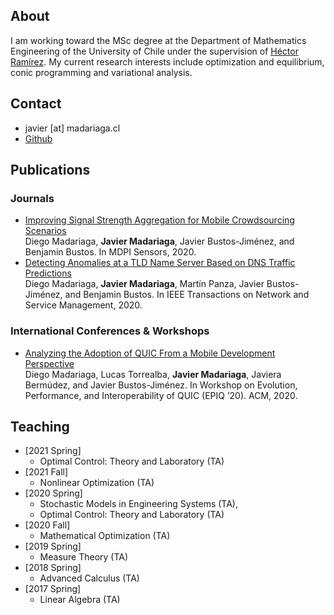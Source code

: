 ## About

I am working toward the MSc degree at the Department of Mathematics Engineering of the University of Chile under the supervision of [Héctor Ramírez](https://sites.google.com/site/hectorramirezhomepage/home). My current research interests include optimization and equilibrium, conic programming and variational analysis.

## Contact

* javier [at] madariaga.cl
* [Github](https://github.com/jmadariagar)

## Publications

### Journals

* [Improving Signal Strength Aggregation for Mobile Crowdsourcing Scenarios](https://www.mdpi.com/1424-8220/21/4/1084/htm)<br/>Diego Madariaga, **Javier Madariaga**, Javier Bustos-Jiménez, and Benjamin Bustos. In MDPI Sensors, 2020.
* [Detecting Anomalies at a TLD Name Server Based on DNS Traffic Predictions](https://doi.org/10.1109/TNSM.2021.3051195)<br/>Diego Madariaga, **Javier Madariaga**, Martín Panza, Javier Bustos-Jiménez, and Benjamin Bustos. In IEEE Transactions on Network and Service Management, 2020.

### International Conferences & Workshops

* [Analyzing the Adoption of QUIC From a Mobile Development Perspective](https://dl.acm.org/doi/abs/10.1145/3405796.3405830)<br/>Diego Madariaga, Lucas Torrealba, **Javier Madariaga**, Javiera Bermúdez, and Javier Bustos-Jiménez. In Workshop on Evolution, Performance, and Interoperability of QUIC (EPIQ ’20). ACM, 2020.

## Teaching
* [2021 Spring] 
    * Optimal Control: Theory and Laboratory (TA)
* [2021 Fall]
   * Nonlinear Optimization (TA)
* [2020 Spring] 
    * Stochastic Models in Engineering Systems (TA), 
    * Optimal Control: Theory and Laboratory (TA)
* [2020 Fall] 
    * Mathematical Optimization (TA)
* [2019 Spring] 
    * Measure Theory (TA)
* [2018 Spring] 
    * Advanced Calculus (TA)
* [2017 Spring] 
    * Linear Algebra (TA)
